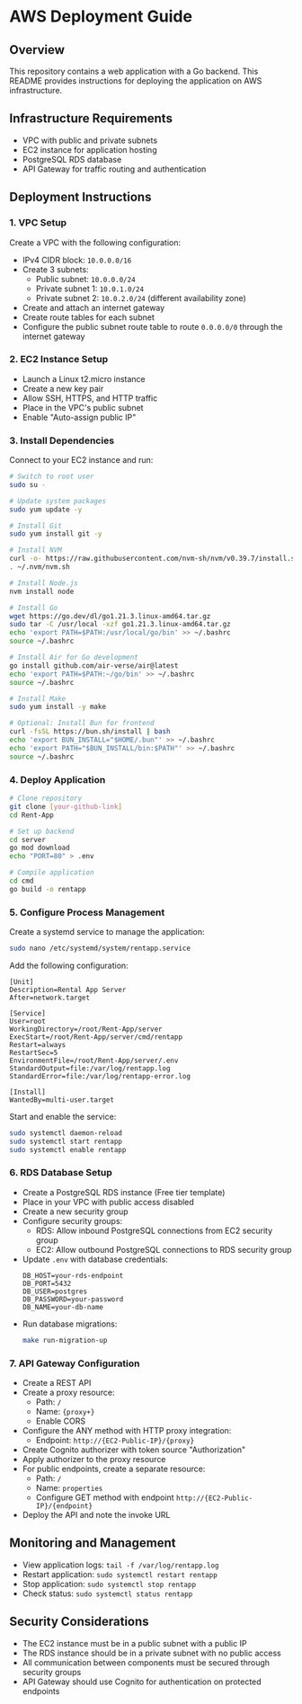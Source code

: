 # AWS Deployment Guide

## Overview

This repository contains a web application with a Go backend. This README provides instructions for deploying the application on AWS infrastructure.

## Infrastructure Requirements

- VPC with public and private subnets
- EC2 instance for application hosting
- PostgreSQL RDS database
- API Gateway for traffic routing and authentication

## Deployment Instructions

### 1. VPC Setup

Create a VPC with the following configuration:

- IPv4 CIDR block: `10.0.0.0/16`
- Create 3 subnets:
  - Public subnet: `10.0.0.0/24`
  - Private subnet 1: `10.0.1.0/24`
  - Private subnet 2: `10.0.2.0/24` (different availability zone)
- Create and attach an internet gateway
- Create route tables for each subnet
- Configure the public subnet route table to route `0.0.0.0/0` through the internet gateway

### 2. EC2 Instance Setup

- Launch a Linux t2.micro instance
- Create a new key pair
- Allow SSH, HTTPS, and HTTP traffic
- Place in the VPC's public subnet
- Enable "Auto-assign public IP"

### 3. Install Dependencies

Connect to your EC2 instance and run:

```bash
# Switch to root user
sudo su -

# Update system packages
sudo yum update -y

# Install Git
sudo yum install git -y

# Install NVM
curl -o- https://raw.githubusercontent.com/nvm-sh/nvm/v0.39.7/install.sh | bash
. ~/.nvm/nvm.sh

# Install Node.js
nvm install node

# Install Go
wget https://go.dev/dl/go1.21.3.linux-amd64.tar.gz
sudo tar -C /usr/local -xzf go1.21.3.linux-amd64.tar.gz
echo 'export PATH=$PATH:/usr/local/go/bin' >> ~/.bashrc
source ~/.bashrc

# Install Air for Go development
go install github.com/air-verse/air@latest
echo 'export PATH=$PATH:~/go/bin' >> ~/.bashrc
source ~/.bashrc

# Install Make
sudo yum install -y make

# Optional: Install Bun for frontend
curl -fsSL https://bun.sh/install | bash
echo 'export BUN_INSTALL="$HOME/.bun"' >> ~/.bashrc
echo 'export PATH="$BUN_INSTALL/bin:$PATH"' >> ~/.bashrc
source ~/.bashrc
```

### 4. Deploy Application

```bash
# Clone repository
git clone [your-github-link]
cd Rent-App

# Set up backend
cd server
go mod download
echo "PORT=80" > .env

# Compile application
cd cmd
go build -o rentapp
```

### 5. Configure Process Management

Create a systemd service to manage the application:

```bash
sudo nano /etc/systemd/system/rentapp.service
```

Add the following configuration:

```
[Unit]
Description=Rental App Server
After=network.target

[Service]
User=root
WorkingDirectory=/root/Rent-App/server
ExecStart=/root/Rent-App/server/cmd/rentapp
Restart=always
RestartSec=5
EnvironmentFile=/root/Rent-App/server/.env
StandardOutput=file:/var/log/rentapp.log
StandardError=file:/var/log/rentapp-error.log

[Install]
WantedBy=multi-user.target
```

Start and enable the service:

```bash
sudo systemctl daemon-reload
sudo systemctl start rentapp
sudo systemctl enable rentapp
```

### 6. RDS Database Setup

- Create a PostgreSQL RDS instance (Free tier template)
- Place in your VPC with public access disabled
- Create a new security group
- Configure security groups:
  - RDS: Allow inbound PostgreSQL connections from EC2 security group
  - EC2: Allow outbound PostgreSQL connections to RDS security group
- Update `.env` with database credentials:
  ```
  DB_HOST=your-rds-endpoint
  DB_PORT=5432
  DB_USER=postgres
  DB_PASSWORD=your-password
  DB_NAME=your-db-name
  ```
- Run database migrations:
  ```bash
  make run-migration-up
  ```

### 7. API Gateway Configuration

- Create a REST API
- Create a proxy resource:
  - Path: `/`
  - Name: `{proxy+}`
  - Enable CORS
- Configure the ANY method with HTTP proxy integration:
  - Endpoint: `http://{EC2-Public-IP}/{proxy}`
- Create Cognito authorizer with token source "Authorization"
- Apply authorizer to the proxy resource
- For public endpoints, create a separate resource:
  - Path: `/`
  - Name: `properties`
  - Configure GET method with endpoint `http://{EC2-Public-IP}/{endpoint}`
- Deploy the API and note the invoke URL

## Monitoring and Management

- View application logs: `tail -f /var/log/rentapp.log`
- Restart application: `sudo systemctl restart rentapp`
- Stop application: `sudo systemctl stop rentapp`
- Check status: `sudo systemctl status rentapp`

## Security Considerations

- The EC2 instance must be in a public subnet with a public IP
- The RDS instance should be in a private subnet with no public access
- All communication between components must be secured through security groups
- API Gateway should use Cognito for authentication on protected endpoints
